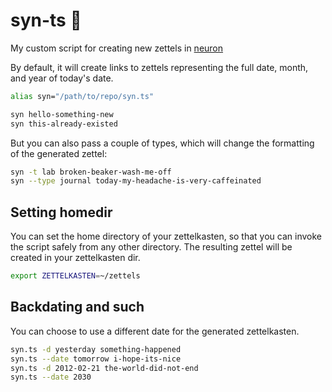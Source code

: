 # syn-ts 🧠

My custom script for creating new zettels in [neuron](https://neuron.zettel.page/)

By default, it will create links to zettels representing the full date, month, and year of today's date.

```sh
alias syn="/path/to/repo/syn.ts"

syn hello-something-new
syn this-already-existed
```

But you can also pass a couple of types, which will change the formatting of the generated zettel:

```sh
syn -t lab broken-beaker-wash-me-off
syn --type journal today-my-headache-is-very-caffeinated
```

## Setting homedir

You can set the home directory of your zettelkasten,
so that you can invoke the script safely from any other
directory.  The resulting zettel will be created in your
zettelkasten dir.

```sh
export ZETTELKASTEN=~/zettels
```

## Backdating and such

You can choose to use a different date for the generated
zettelkasten.

```sh
syn.ts -d yesterday something-happened
syn.ts --date tomorrow i-hope-its-nice
syn.ts -d 2012-02-21 the-world-did-not-end
syn.ts --date 2030
```
